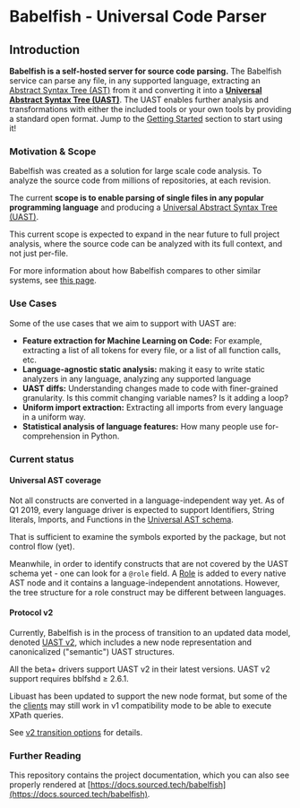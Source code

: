 # Babelfish - Universal Code Parser

## Introduction

**Babelfish is a self-hosted server for source code parsing.** The Babelfish service can parse any file, in any supported language, extracting an [Abstract Syntax Tree \(AST\)][ast] from it and converting it into a [**Universal Abstract Syntax Tree \(UAST\)**](uast/uast-specification-v2.md). The UAST enables further analysis and transformations with either the included tools or your own tools by providing a standard open format. Jump to the [Getting Started](using-babelfish/getting-started.md) section to start using it!

### Motivation & Scope

Babelfish was created as a solution for large scale code analysis. To analyze the source code from millions of repositories, at each revision.

The current **scope is to enable parsing of single files in any popular programming language** and producing a [Universal Abstract Syntax Tree \(UAST\)](uast/uast-specification-v2.md).

This current scope is expected to expand in the near future to full project analysis, where the source code can be analyzed with its full context, and not just per-file.

For more information about how Babelfish compares to other similar systems,
see [this page](alternatives.md).

### Use Cases

Some of the use cases that we aim to support with UAST are:

* **Feature extraction for Machine Learning on Code:** For example, extracting a list of all tokens for every file, or a list of all function calls, etc.
* **Language-agnostic static analysis:** making it easy to write static analyzers in any language, analyzing any supported language
* **UAST diffs:** Understanding changes made to code with finer-grained granularity. Is this commit changing variable names? Is it adding a loop?
* **Uniform import extraction:** Extracting all imports from every language in a uniform way.
* **Statistical analysis of language features:** How many people use for-comprehension in Python.

### Current status

#### Universal AST coverage

Not all constructs are converted in a language-independent way yet.
As of Q1 2019, every language driver is expected to support Identifiers,
String literals, Imports, and Functions in the [Universal AST schema](uast/uast-specification-v2.md).

That is sufficient to examine the symbols exported by the package, but not control flow (yet).

Meanwhile, in order to identify constructs that are not covered by the UAST
schema yet - one can look for a `@role` field.
A [Role](https://godoc.org/gopkg.in/bblfsh/sdk.v2/uast/role#Role) is added
to every native AST node and it contains a language-independent annotations.
However, the tree structure for a role construct may be different between languages.

#### Protocol v2

Currently, Babelfish is in the process of transition to an updated data model, denoted [UAST v2](uast/uast-specification-v2.md),
which includes a new node representation and canonicalized ("semantic") UAST structures.

All the beta+ drivers support UAST v2 in their latest versions. UAST v2 support requires bblfshd ≥ 2.6.1.

Libuast has been updated to support the new node format, but some of the
the [clients](./using-babelfish/clients.md) may still work in v1 compatibility mode
to be able to execute XPath queries.

See [v2 transition options](./using-babelfish/advanced-usage.md#protocol-v2-transition) for details.

### Further Reading

This repository contains the project documentation, which you can also see properly rendered at [https://docs.sourced.tech/babelfish](https://docs.sourced.tech/babelfish).

[ast]: https://en.wikipedia.org/wiki/Abstract_syntax_tree
